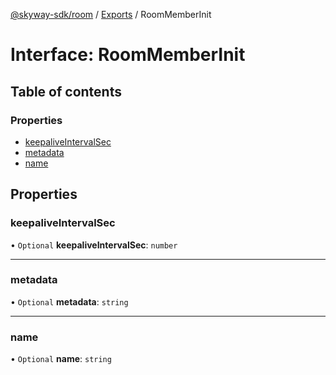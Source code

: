 [@skyway-sdk/room](../README.md) / [Exports](../modules.md) / RoomMemberInit

# Interface: RoomMemberInit

## Table of contents

### Properties

- [keepaliveIntervalSec](RoomMemberInit.md#keepaliveintervalsec)
- [metadata](RoomMemberInit.md#metadata)
- [name](RoomMemberInit.md#name)

## Properties

### keepaliveIntervalSec

• `Optional` **keepaliveIntervalSec**: `number`

___

### metadata

• `Optional` **metadata**: `string`

___

### name

• `Optional` **name**: `string`
